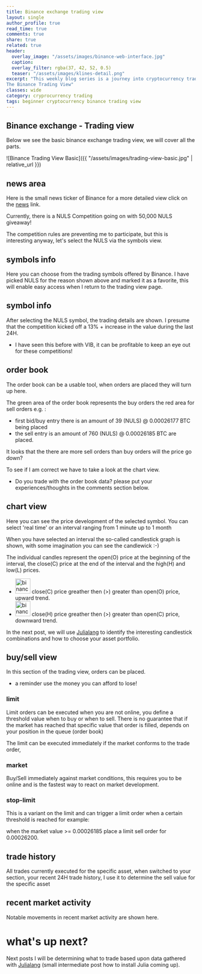 ```yaml
---
title: Binance exchange trading view
layout: single
author_profile: true
read_time: true
comments: true
share: true
related: true
header:
  overlay_image: "/assets/images/binance-web-interface.jpg"
  caption: 
  overlay_filter: rgba(37, 42, 52, 0.5)
  teaser: "/assets/images/klines-detail.png"
excerpt: "This weekly blog series is a journey into cryptocurrency trading for beginners, this week: 
The Binance Trading View"
classes: wide
category: cryprocurrency trading
tags: beginner cryptocurrency binance trading view 
---
```


## Binance exchange - Trading view

Below we see the basic binance exchange trading view, we will cover all the parts.

![Binance Trading View Basic]({{ "/assets/images/trading-view-basic.jpg" | relative_url }})

## news area
Here is the small news ticker of Binance for a more detailed view click on the [news](https://support.binance.com/hc/en-us/categories/115000056351) link.

Currently, there is a NULS Competition going on with 50,000 NULS giveaway! 

The competition rules are preventing me to participate, but this is interesting anyway, let's select the NULS via the symbols view.

## symbols info
Here you can choose from the trading symbols offered by Binance.
I have picked NULS for the reason shown above and marked it as a favorite, this will enable easy access when I return to the trading view page.

## symbol info
After selecting the NULS symbol, the trading details are shown. 
I presume that the competition kicked off a 13% + increase in the value during the last 24H.

* I have seen this before with VIB, it can be profitable to keep an eye out for these competitions!

## order book
The order book can be a usable tool, when orders are placed they will turn up here.

The green area of the order book represents the buy orders the red area for sell orders e.g. :
*  first bid/buy entry there is an amount of 39 (NULS) @ 0.00026177 BTC being placed
*  the sell entry is an amount of 760 (NULS) @ 0.00026185 BTC are placed.

It looks that the there are more sell orders than buy orders will the price go down?

To see if I am correct we have to take a look at the chart view.

 * Do you trade with the order book data? please put your experiences/thoughts in the comments section below.

## chart view
Here you can see the price development of the selected symbol.
You can select 'real time' or an interval ranging from 1 minute up to 1 month

When you have selected an interval the so-called candlestick graph is shown, with some imagination you can see the candlewick :-)

The individual candles represent the open(O) price at the beginning of the interval, the close(C) price at the end of the interval 
and the high(H) and low(L) prices.

* <img class="img-left" style="width:40px" alt="binance signup referral" src="/assets/images/green-candle.png"/>  close(C) price greather then (>)  greater than open(O) price, upward trend. 
* <img class="img-left" style="width:40px" alt="binance signup referral" src="/assets/images/red-candle.png"/> close(H) price greather then (>)  greater than open(C) price, downward trend.

In the next post, we will use [Julialang](https://julialang.org/) to identify the interesting candlestick combinations and  how to choose your asset portfolio.

## buy/sell view
In this section of the trading view, orders can be placed.

* a reminder use the money you can afford to lose!

### limit
Limit orders can be executed when you are not online, you define a threshold value when to buy or when to sell. 
There is no guarantee that if the market has reached that specific value that order is filled, depends on your position in the queue (order book)

The limit can be executed immediately if the market conforms to the trade order,

### market

Buy/Sell immediately against market conditions, this requires you to be online and is the fastest way to react on market development.

### stop-limit

This is a variant on the limit and can trigger a limit order when a certain threshold is reached for example:

when the market value >= 0.00026185 place a limit sell order for 0.00026200.

## trade history
All trades currently executed for the specific asset, when switched to your section,
your recent 24H trade history, I use it to determine the sell value for the specific asset

## recent market activity
Notable movements in recent market activity are shown here.

# what's up next?
Next posts I will be determining what to trade based upon data gathered with [Julialang](https://julialang.org/) (small intermediate post how to install Julia coming up).